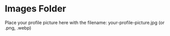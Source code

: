# Images Folder

Place your profile picture here with the filename: your-profile-picture.jpg (or .png, .webp)
